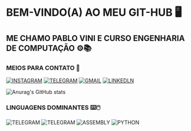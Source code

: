 # BEM-VINDO(A) AO MEU GIT-HUB 🖥️

## ME CHAMO PABLO VINI E CURSO ENGENHARIA DE COMPUTAÇÃO ⚙️📚

### MEIOS PARA CONTATO 💬

  [![INSTAGRAM](https://img.shields.io/badge/Instagram-E4405F?style=for-the-badge&logo=instagram&logoColor=white)](https://instagram.com/pablovinix_?igshid=OGQ5ZDc2ODk2ZA==)
  [![TELEGRAM](https://img.shields.io/badge/Telegram-26A5E4.svg?style=for-the-badge&logo=Telegram&logoColor=white)](https://t.me/PabloVini2811)
  [![GMAIL](https://img.shields.io/badge/Gmail-EA4335.svg?style=for-the-badge&logo=Gmail&logoColor=white)](https://mail.google.com/mail/u/0/?fs=1&tf=cm&source=mailto&to=pablovsa2811@gmail.com)
  [![LINKEDLN](https://img.shields.io/badge/LinkedIn-0A66C2.svg?style=for-the-badge&logo=LinkedIn&logoColor=white)](https://www.linkedin.com/in/pablo-vinicios-da-silva-araujo-89b159280?lipi=urn%3Ali%3Apage%3Ad_flagship3_profile_view_base_contact_details%3B6v%2FbR%2BFATmOox9skY4jw%2Fg%3D%3D)  

 ![Anurag's GitHub stats](https://github-readme-stats.vercel.app/api?username=PabloVini28&show_icons=true&theme=radical)

### LINGUAGENS DOMINANTES ⌨️🖱️

 ![TELEGRAM](https://img.shields.io/badge/C-A8B9CC.svg?style=for-the-badge&logo=C&logoColor=black) ![TELEGRAM](https://img.shields.io/badge/C++-00599C.svg?style=for-the-badge&logo=C++&logoColor=white) ![ASSEMBLY](https://img.shields.io/badge/_-ASM-6E4C13.svg?style=for-the-badge) ![PYTHON](https://img.shields.io/badge/_-PY-3572A5.svg?style=for-the-badge)
    
    
